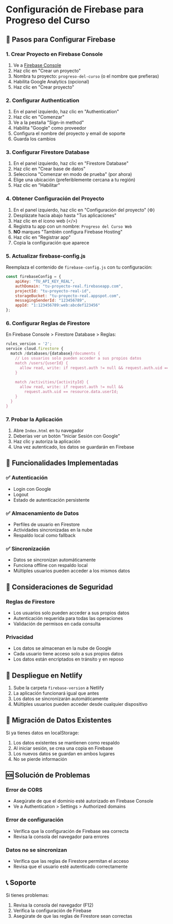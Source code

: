 # Configuración de Firebase para Progreso del Curso

## 🚀 Pasos para Configurar Firebase

### 1. Crear Proyecto en Firebase Console

1. Ve a [Firebase Console](https://console.firebase.google.com/)
2. Haz clic en "Crear un proyecto"
3. Nombra tu proyecto: `progreso-del-curso` (o el nombre que prefieras)
4. Habilita Google Analytics (opcional)
5. Haz clic en "Crear proyecto"

### 2. Configurar Authentication

1. En el panel izquierdo, haz clic en "Authentication"
2. Haz clic en "Comenzar"
3. Ve a la pestaña "Sign-in method"
4. Habilita "Google" como proveedor
5. Configura el nombre del proyecto y email de soporte
6. Guarda los cambios

### 3. Configurar Firestore Database

1. En el panel izquierdo, haz clic en "Firestore Database"
2. Haz clic en "Crear base de datos"
3. Selecciona "Comenzar en modo de prueba" (por ahora)
4. Elige una ubicación (preferiblemente cercana a tu región)
5. Haz clic en "Habilitar"

### 4. Obtener Configuración del Proyecto

1. En el panel izquierdo, haz clic en "Configuración del proyecto" (⚙️)
2. Desplázate hacia abajo hasta "Tus aplicaciones"
3. Haz clic en el ícono web (</>)
4. Registra tu app con un nombre: `Progreso del Curso Web`
5. **NO** marques "También configura Firebase Hosting"
6. Haz clic en "Registrar app"
7. Copia la configuración que aparece

### 5. Actualizar firebase-config.js

Reemplaza el contenido de `firebase-config.js` con tu configuración:

```javascript
const firebaseConfig = {
    apiKey: "TU_API_KEY_REAL",
    authDomain: "tu-proyecto-real.firebaseapp.com",
    projectId: "tu-proyecto-real-id",
    storageBucket: "tu-proyecto-real.appspot.com",
    messagingSenderId: "123456789",
    appId: "1:123456789:web:abcdef123456"
};
```

### 6. Configurar Reglas de Firestore

En Firebase Console > Firestore Database > Reglas:

```javascript
rules_version = '2';
service cloud.firestore {
  match /databases/{database}/documents {
    // Los usuarios solo pueden acceder a sus propios datos
    match /users/{userId} {
      allow read, write: if request.auth != null && request.auth.uid == userId;
    }
    
    match /activities/{activityId} {
      allow read, write: if request.auth != null && 
        request.auth.uid == resource.data.userId;
    }
  }
}
```

### 7. Probar la Aplicación

1. Abre `Index.html` en tu navegador
2. Deberías ver un botón "Iniciar Sesión con Google"
3. Haz clic y autoriza la aplicación
4. Una vez autenticado, los datos se guardarán en Firebase

## 🔧 Funcionalidades Implementadas

### ✅ Autenticación
- Login con Google
- Logout
- Estado de autenticación persistente

### ✅ Almacenamiento de Datos
- Perfiles de usuario en Firestore
- Actividades sincronizadas en la nube
- Respaldo local como fallback

### ✅ Sincronización
- Datos se sincronizan automáticamente
- Funciona offline con respaldo local
- Múltiples usuarios pueden acceder a los mismos datos

## 🚨 Consideraciones de Seguridad

### Reglas de Firestore
- Los usuarios solo pueden acceder a sus propios datos
- Autenticación requerida para todas las operaciones
- Validación de permisos en cada consulta

### Privacidad
- Los datos se almacenan en la nube de Google
- Cada usuario tiene acceso solo a sus propios datos
- Los datos están encriptados en tránsito y en reposo

## 📱 Despliegue en Netlify

1. Sube la carpeta `firebase-version` a Netlify
2. La aplicación funcionará igual que antes
3. Los datos se sincronizarán automáticamente
4. Múltiples usuarios pueden acceder desde cualquier dispositivo

## 🔄 Migración de Datos Existentes

Si ya tienes datos en localStorage:
1. Los datos existentes se mantienen como respaldo
2. Al iniciar sesión, se crea una copia en Firebase
3. Los nuevos datos se guardan en ambos lugares
4. No se pierde información

## 🆘 Solución de Problemas

### Error de CORS
- Asegúrate de que el dominio esté autorizado en Firebase Console
- Ve a Authentication > Settings > Authorized domains

### Error de configuración
- Verifica que la configuración de Firebase sea correcta
- Revisa la consola del navegador para errores

### Datos no se sincronizan
- Verifica que las reglas de Firestore permitan el acceso
- Revisa que el usuario esté autenticado correctamente

## 📞 Soporte

Si tienes problemas:
1. Revisa la consola del navegador (F12)
2. Verifica la configuración de Firebase
3. Asegúrate de que las reglas de Firestore sean correctas

